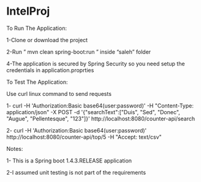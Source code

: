 # IntelProj

To Run The Application:

   1-Clone or download the project

   2-Run ” mvn clean spring-boot:run ” inside “saleh” folder

   4-The application is secured by Spring Security so you need setup the credentials in application.proprties  
   
To Test The Application: 

   Use curl linux command to send requests

   1- curl -H 'Authorization:Basic base64(user:password)' -H "Content-Type: application/json" -X POST -d '{"searchText":["Duis", "Sed",        "Donec", "Augue", "Pellentesque", "123"]}'    http://localhost:8080/counter-api/search

   2- curl -H 'Authorization:Basic base64(user:password)' http://localhost:8080/counter-api/top/5  -H "Accept: text/csv"


Notes:

   1- This is a Spring boot 1.4.3.RELEASE application

   2-I assumed unit testing is not part of the requirements 

